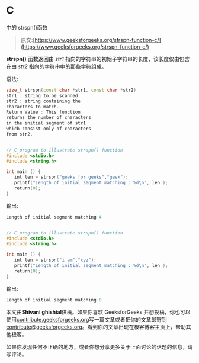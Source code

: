 # C

中的 strspn()函数

> 原文:[https://www.geeksforgeeks.org/strspn-function-c/](https://www.geeksforgeeks.org/strspn-function-c/)

**strspn()** 函数返回由 *str1* 指向的字符串的初始子字符串的长度，该长度仅由包含在由 *str2* 指向的字符串中的那些字符组成。

语法:

```cpp
size_t strspn(const char *str1, const char *str2)
str1 : string to be scanned.
str2 : string containing the 
characters to match.
Return Value : This function
returns the number of characters
in the initial segment of str1 
which consist only of characters 
from str2.
```

```cpp

// C program to illustrate strspn() function
#include <stdio.h>
#include <string.h>

int main () {
   int len = strspn("geeks for geeks","geek");
   printf("Length of initial segment matching : %d\n", len );    
   return(0);
}
```

输出:

```cpp
Length of initial segment matching 4
```

```cpp

// C program to illustrate strspn() function
#include <stdio.h>
#include <string.h>

int main () {
   int len = strspn("i am","xyz");
   printf("Length of initial segment matching : %d\n", len );
   return(0);
}
```

输出:

```cpp
Length of initial segment matching 0
```

本文由**Shivani ghishial**供稿。如果你喜欢 GeeksforGeeks 并想投稿，你也可以使用[contribute.geeksforgeeks.org](http://www.contribute.geeksforgeeks.org)写一篇文章或者把你的文章邮寄到 contribute@geeksforgeeks.org。看到你的文章出现在极客博客主页上，帮助其他极客。

如果你发现任何不正确的地方，或者你想分享更多关于上面讨论的话题的信息，请写评论。